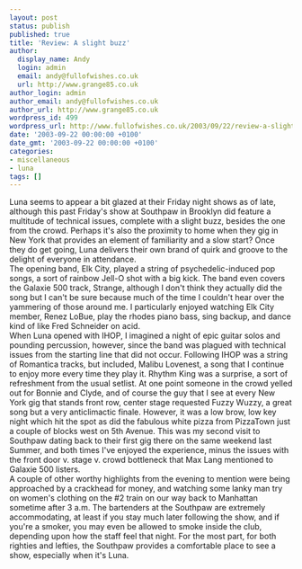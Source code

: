 ```yaml
---
layout: post
status: publish
published: true
title: 'Review: A slight buzz'
author:
  display_name: Andy
  login: admin
  email: andy@fullofwishes.co.uk
  url: http://www.grange85.co.uk
author_login: admin
author_email: andy@fullofwishes.co.uk
author_url: http://www.grange85.co.uk
wordpress_id: 499
wordpress_url: http://www.fullofwishes.co.uk/2003/09/22/review-a-slight-buzz/
date: '2003-09-22 00:00:00 +0100'
date_gmt: '2003-09-22 00:00:00 +0100'
categories:
- miscellaneous
- luna
tags: []
---
```

<p>Luna seems to appear a bit glazed at their Friday night shows as of late, although this past Friday's show at Southpaw in Brooklyn did feature a multitude of technical issues, complete with a slight buzz, besides the one from the crowd. Perhaps it's also the proximity to home when they gig in New York that provides an element of familiarity and a slow start? Once they do get going, Luna delivers their own brand of quirk and groove to the delight of everyone in attendance.<br />The opening band, Elk City, played a string of psychedelic-induced pop songs, a sort of rainbow Jell-O shot with a big kick. The band even covers the Galaxie 500 track, Strange, although I don't think they actually did the song but I can't be sure because much of the time I couldn't hear over the yammering of those around me. I particularly enjoyed watching Elk City member, Renez LoBue, play the rhodes piano bass, sing backup, and dance kind of like Fred Schneider on acid.<br />When Luna opened with IHOP, I imagined a night of epic guitar solos and pounding percussion, however, since the band was plagued with technical issues from the starting line that did not occur. Following IHOP was a string of Romantica tracks, but included, Malibu Lovenest, a song that I continue to enjoy more every time they play it. Rhythm King was a surprise, a sort of refreshment from the usual setlist. At one point someone in the crowd yelled out for Bonnie and Clyde, and of course the guy that I see at every New York gig that stands front row, center stage requested Fuzzy Wuzzy, a great song but a very anticlimactic finale. However, it was a low brow, low key night which hit the spot as did the fabulous white pizza from PizzaTown just a couple of blocks west on 5th Avenue. This was my second visit to Southpaw dating back to their first gig there on the same weekend last Summer, and both times I've enjoyed the experience, minus the issues with the front door v. stage v. crowd bottleneck that Max Lang mentioned to Galaxie 500 listers.<br />A couple of other worthy highlights from the evening to mention were being approached by a crackhead for money, and watching some lanky man try on women's clothing on the #2 train on our way back to Manhattan sometime after 3 a.m. The bartenders at the Southpaw are extremely accommodating, at least if you stay much later following the show, and if you're a smoker, you may even be allowed to smoke inside the club, depending upon how the staff feel that night. For the most part, for both righties and lefties, the Southpaw provides a comfortable place to see a show, especially when it's Luna.</p>
